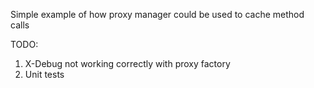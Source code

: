 Simple example of how proxy manager could be used to cache method calls 

TODO:
1. X-Debug not working correctly with proxy factory
2. Unit tests